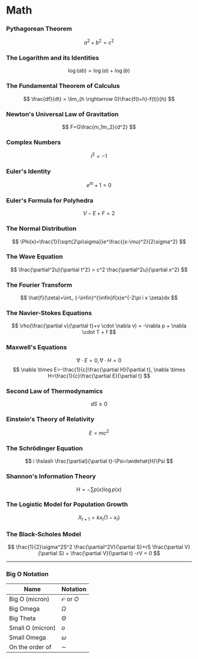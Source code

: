 ﻿# Math

### Pythagorean Theorem
$$
a^2+b^2=c^2
$$

### The Logarithm and its Identities
$$
\log (ab) = \log (a) + \log (b)
$$

### The Fundamental Theorem of Calculus
$$
\frac{df}{dt} = \lim_{h \rightarrow 0}\frac{f(t+h)-f(t)}{h}
$$

### Newton's Universal Law of Gravitation
$$
F=G\frac{m_1m_2}{d^2}
$$

### Complex Numbers
$$
i^2=-1
$$

### Euler's Identity
$$
e^{i\pi}+1=0
$$

### Euler's Formula for Polyhedra
$$
V-E+F=2
$$

### The Normal Distribution
$$
\Phi(x)=\frac{1}{\sqrt{2\pi\sigma}}e^\frac{(x-\mu)^2}{2\sigma^2}
$$

### The Wave Equation
$$
\frac{\partial^2u}{\partial t^2} = c^2 \frac{\partial^2u}{\partial x^2}
$$

### The Fourier Transform
$$
\hat{f}(\zeta)=\int_ {-\infin}^{\infin}f(x)e^{-2\pi i x \zeta}dx
$$

### The Navier-Stokes Equations
$$
\rho(\frac{\partial v}{\partial t}+v \cdot \nabla v) = -\nabla p + \nabla \cdot T + f
$$

### Maxwell's Equations
$$
\nabla \cdot E = 0, \nabla \cdot H = 0
$$
$$
\nabla \times E=-\frac{1}{c}\frac{\partial H}{\partial t}, \nabla \times H=\frac{1}{c}\frac{\partial E}{\partial t}
$$

### Second Law of Thermodynamics
$$
dS \ge 0
$$

### Einstein's Theory of Relativity
$$
E = mc^2
$$

### The Schrödinger Equation
$$
i \hslash \frac{\partial}{\partial t}-\Psi=\widehat{H}\Psi
$$

### Shannon's Information Theory
$$
H=-\sum p(x) \log p(x)
$$

### The Logistic Model for Population Growth
$$
X_{t+1}=kx_t(1-x_t)
$$

### The Black-Scholes Model
$$
\frac{1}{2}\sigma^2S^2 \frac{\partial^2V}{\partial S}+rS \frac{\partial V}{\partial S} + \frac{\partial V}{\partial t} -rV = 0
$$

---

### Big O Notation
| Name | Notation |
|-|-|
| Big O (micron) | $\mathcal{O}$ or $O$
| Big Omega | $\Omega$
| Big Theta | $\Theta$
| Small O (micron) | $o$
| Small Omega | $\omega$
| On the order of | $\sim$
